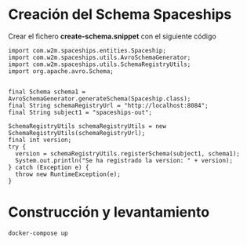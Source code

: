 # Creación del Schema Spaceships


Crear el fichero **create-schema.snippet** con el siguiente código
```
import com.w2m.spaceships.entities.Spaceship;
import com.w2m.spaceships.utils.AvroSchemaGenerator;
import com.w2m.spaceships.utils.SchemaRegistryUtils;
import org.apache.avro.Schema;


final Schema schema1 = AvroSchemaGenerator.generateSchema(Spaceship.class);
final String schemaRegistryUrl = "http://localhost:8084";
final String subject1 = "spaceships-out";

SchemaRegistryUtils schemaRegistryUtils = new SchemaRegistryUtils(schemaRegistryUrl);
final int version;
try {
  version = schemaRegistryUtils.registerSchema(subject1, schema1);
  System.out.println("Se ha registrado la version: " + version);
} catch (Exception e) {
  throw new RuntimeException(e);
}
```


# Construcción y levantamiento
```
docker-compose up
```